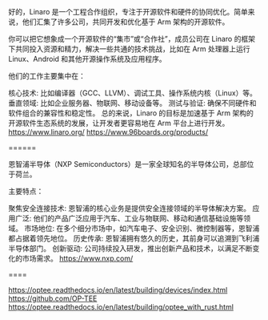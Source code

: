 好的，Linaro
是一个工程合作组织，专注于开源软件和硬件的协同优化。简单来说，他们汇集了许多公司，共同开发和优化基于
Arm 架构的开源软件。

你可以把它想象成一个开源软件的“集市”或“合作社”，成员公司在 Linaro
的框架下共同投入资源和精力，解决一些共通的技术挑战，比如在 Arm 处理器上运行
Linux、Android 和其他开源操作系统及应用程序。

他们的工作主要集中在：

核心技术: 比如编译器（GCC、LLVM）、调试工具、操作系统内核（Linux）等。 垂直领域:
比如企业服务器、物联网、移动设备等。 测试与验证:
确保不同硬件和软件组合的兼容性和稳定性。 总的来说，Linaro 的目标是加速基于 Arm
架构的开源软件生态系统的发展，让开发者更容易地在 Arm 平台上进行开发。
https://www.linaro.org/ https://www.96boards.org/products/

======

恩智浦半导体（NXP Semiconductors）是一家全球知名的半导体公司，总部位于荷兰。

主要特点：

聚焦安全连接技术: 恩智浦的核心业务是提供安全连接领域的半导体解决方案。 应用广泛:
他们的产品广泛应用于汽车、工业与物联网、移动和通信基础设施等领域。 市场地位:
在多个细分市场中，如汽车电子、安全识别、微控制器等，恩智浦都占据着领先地位。
历史传承: 恩智浦拥有悠久的历史，其前身可以追溯到飞利浦半导体部门。 创新驱动:
公司持续投入研发，推出创新产品和技术，以满足不断变化的市场需求。
https://www.nxp.com/

====

https://optee.readthedocs.io/en/latest/building/devices/index.html
https://github.com/OP-TEE
https://optee.readthedocs.io/en/latest/building/optee_with_rust.html


